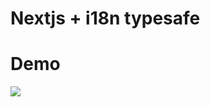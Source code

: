 # Nextjs + i18n typesafe

# Demo

![](https://res.cloudinary.com/hunghg255/image/upload/v1685954603/i18next-typesafe_zvdq3u.gif)
